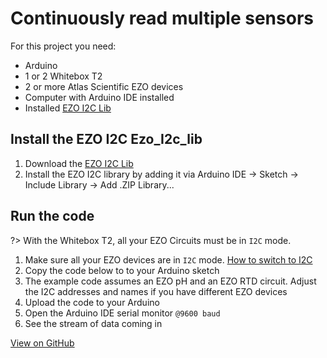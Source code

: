 # Continuously read multiple sensors

For this project you need:
* Arduino
* 1 or 2 Whitebox T2
* 2 or more Atlas Scientific EZO devices
* Computer with Arduino IDE installed
* Installed [<i class="fas fa-file-download"></i> EZO I2C Lib](https://github.com/Atlas-Scientific/Ezo_I2c_lib/archive/master.zip)

## Install the EZO I2C Ezo_I2c_lib
1. Download the [<i class="fas fa-file-download"></i> EZO I2C Lib](https://github.com/Atlas-Scientific/Ezo_I2c_lib/archive/master.zip)
1. Install the EZO I2C library by adding it via Arduino IDE -> Sketch -> Include Library -> Add .ZIP Library...

## Run the code
?> With the Whitebox T2, all your EZO Circuits must be in `I2C` mode.

1. Make sure all your EZO devices are in `I2C` mode. [How to switch to I2C](protocols.md)
1. Copy the code below to to your Arduino sketch
1. The example code assumes an EZO pH and an EZO RTD circuit. Adjust the I2C addresses and names if you have different EZO devices
1. Upload the code to your Arduino
1. Open the Arduino IDE serial monitor `@9600 baud`
1. See the stream of data coming in

[](https://raw.githubusercontent.com/whitebox-labs/whitebox-arduino-example-code/main/continuous/continuous.ino ':include :type=code arduino')

[<i class="fab fa-github"></i> View on GitHub](https://github.com/whitebox-labs/whitebox-arduino-example-code/blob/main/continuous/continuous.ino)
